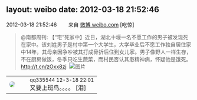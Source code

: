 layout: weibo
date: 2012-03-18 21:52:46
---
<meta name="referrer" content="no-referrer" />

2012-03-18 21:52:46  &nbsp;&nbsp;&nbsp;&nbsp;&nbsp;&nbsp; 来自 <a href="http://weibo.com/" rel="nofollow">微博 weibo.com</a>
[吃惊]
>  @南都周刊: 【“宅”死家中】近日，湖北十堰一名不愿工作的男子被发现死在家中。该刘姓男子是村中第一个大学生，大学毕业后不愿工作独自居住家中14年，其母亲因争吵被其打成骨折后住到女儿家。男子像野人一样生存，不在厨房做饭，冬季只吃生蔬菜，而村民否认其患精神病，怀疑他是饿死。http://t.cn/zOxx8zj ​​​
>  ![图片](https://ww3.sinaimg.cn/large/61d7cd94gw1dr4aiywqbrj.jpg)

<table style="width: 100%;">
  <tr>
    <td style="width: 40px;"><img style="border-radius:50%" src="https://tva4.sinaimg.cn/crop.0.0.180.180.50/7d25944djw1e8qgp5bmzyj2050050aa8.jpg?KID=imgbed,tva&Expires=1624466447&ssig=36qlv5k10a"></td>
    <td colspan="2"><small>qq335544 12-3-18 22:01</small><br/>又要上班鸟。。。。 [泪]</td>
  </tr>
</table>
